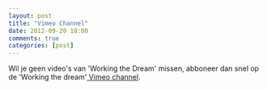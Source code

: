 ```yaml
---
layout: post
title: "Vimeo Channel"
date: 2012-09-20 18:00
comments: true
categories: [post]
---
```


Wil je geen video's van 'Working the Dream' missen, abboneer dan snel op de 'Working the dream'[ Vimeo channel](https://vimeo.com/channels/workingthedream/videos "VIMEO CHANNEL").

